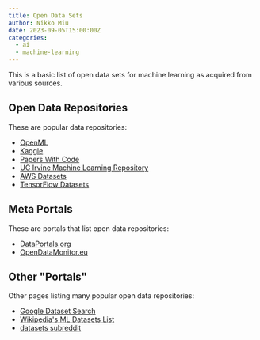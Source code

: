 ```yaml
---
title: Open Data Sets
author: Nikko Miu
date: 2023-09-05T15:00:00Z
categories:
  - ai
  - machine-learning
---
```


This is a basic list of open data sets for machine learning as acquired from various sources.

<!--more-->

## Open Data Repositories

These are popular data repositories:

- [OpenML](https://openml.org)
- [Kaggle](https://kaggle.com/)
- [Papers With Code](https://paperswithcode.com)
- [UC Irvine Machine Learning Repository](https://archive.ics.uci.edu/)
- [AWS Datasets](https://registry.opendata.aws)
- [TensorFlow Datasets](https://tensorflow.org/datasets)

## Meta Portals

These are portals that list open data repositories:

- [DataPortals.org](https://dataportals.org)
- [OpenDataMonitor.eu](https://opendatamonitor.eu)

## Other "Portals"

Other pages listing many popular open data repositories:

- [Google Dataset Search](https://datasetsearch.research.google.com)
- [Wikipedia's ML Datasets List](https://en.m.wikipedia.org/wiki/List_of_datasets_for_machine-learning_research)
- [datasets subreddit](https://reddit.com/r/datasets/)
